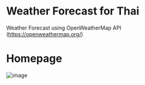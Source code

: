 # Weather Forecast for Thai

Weather Forecast using OpenWeatherMap API (https://openweathermap.org/)

# Homepage

![image](../main/src/assets/readme-img/homepage.PNG)
